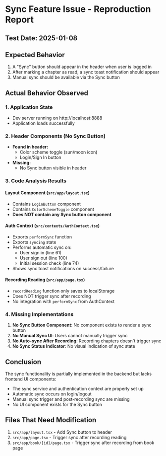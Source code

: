 # Sync Feature Issue - Reproduction Report

## Test Date: 2025-01-08

## Expected Behavior
1. A "Sync" button should appear in the header when user is logged in
2. After marking a chapter as read, a sync toast notification should appear
3. Manual sync should be available via the Sync button

## Actual Behavior Observed

### 1. Application State
- Dev server running on http://localhost:8888
- Application loads successfully

### 2. Header Components (No Sync Button)
- **Found in header:**
  - Color scheme toggle (sun/moon icon)
  - Login/Sign In button
- **Missing:**
  - No Sync button visible in header

### 3. Code Analysis Results

#### Layout Component (`src/app/layout.tsx`)
- Contains `LoginButton` component
- Contains `ColorSchemeToggle` component  
- **Does NOT contain any Sync button component**

#### Auth Context (`src/contexts/AuthContext.tsx`)
- Exports `performSync` function
- Exports `syncing` state
- Performs automatic sync on:
  - User sign in (line 61)
  - User sign out (line 100)
  - Initial session check (line 74)
- Shows sync toast notifications on success/failure

#### Recording Reading (`src/app/page.tsx`)
- `recordReading` function only saves to localStorage
- Does NOT trigger sync after recording
- No integration with `performSync` from AuthContext

### 4. Missing Implementations

1. **No Sync Button Component**: No component exists to render a sync button
2. **No Manual Sync UI**: Users cannot manually trigger sync
3. **No Auto-sync After Recording**: Recording chapters doesn't trigger sync
4. **No Sync Status Indicator**: No visual indication of sync state

## Conclusion

The sync functionality is partially implemented in the backend but lacks frontend UI components:
- The sync service and authentication context are properly set up
- Automatic sync occurs on login/logout
- Manual sync trigger and post-recording sync are missing
- No UI component exists for the Sync button

## Files That Need Modification
1. `src/app/layout.tsx` - Add Sync button to header
2. `src/app/page.tsx` - Trigger sync after recording reading
3. `src/app/book/[id]/page.tsx` - Trigger sync after recording from book page
